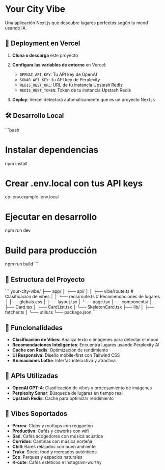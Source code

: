 # Your City Vibe

Una aplicación Next.js que descubre lugares perfectos según tu mood usando IA.

## 🚀 Deployment en Vercel

1. **Clona o descarga** este proyecto
2. **Configura las variables de entorno** en Vercel:
   - `OPENAI_API_KEY`: Tu API key de OpenAI
   - `SONAR_API_KEY`: Tu API key de Perplexity
   - `REDIS_REST_URL`: URL de tu instancia Upstash Redis
   - `REDIS_REST_TOKEN`: Token de tu instancia Upstash Redis

3. **Deploy**: Vercel detectará automáticamente que es un proyecto Next.js

## 🛠️ Desarrollo Local

\`\`\`bash
# Instalar dependencias
npm install

# Crear .env.local con tus API keys
cp .env.example .env.local

# Ejecutar en desarrollo
npm run dev

# Build para producción
npm run build
\`\`\`

## 📁 Estructura del Proyecto

\`\`\`
your-city-vibe/
├── app/
│   ├── api/
│   │   ├── vibe/route.ts    # Clasificación de vibes
│   │   └── recs/route.ts    # Recomendaciones de lugares
│   ├── globals.css
│   ├── layout.tsx
│   └── page.tsx
├── components/
│   ├── Card.tsx
│   ├── CardList.tsx
│   └── SkeletonCard.tsx
├── lib/
│   ├── fetcher.ts
│   └── utils.ts
└── package.json
\`\`\`

## 🎯 Funcionalidades

- **Clasificación de Vibes**: Analiza texto o imágenes para detectar el mood
- **Recomendaciones Inteligentes**: Encuentra lugares usando Perplexity AI
- **Cache con Redis**: Optimización de rendimiento
- **UI Responsiva**: Diseño mobile-first con Tailwind CSS
- **Animaciones Lottie**: Interfaz interactiva y atractiva

## 🔧 APIs Utilizadas

- **OpenAI GPT-4**: Clasificación de vibes y procesamiento de imágenes
- **Perplexity Sonar**: Búsqueda de lugares en tiempo real
- **Upstash Redis**: Cache para optimizar rendimiento

## 📱 Vibes Soportados

- **Perrea**: Clubs y rooftops con reggaeton
- **Productivo**: Cafés y coworks con wifi
- **Sad**: Cafés acogedores con música acústica
- **Corridos**: Cantinas con música norteña
- **Chill**: Bares relajados con buen ambiente
- **Traka**: Street food y mercados auténticos
- **Eco**: Parques y espacios naturales
- **K-cute**: Cafés estéticos e Instagram-worthy

